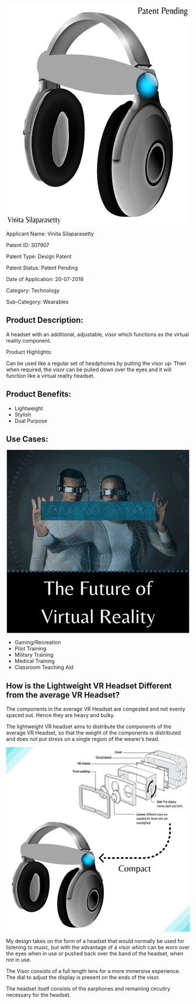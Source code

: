 <p align="center">
<img src="https://github.com/VinitaSilaparasetty/vr/blob/master/vr%20headset.png?raw=true" width="600" height="600" />
</p>

Applicant Name: Vinita Silaparasetty

Patent ID: 307907

Patent Type: Design Patent

Patent Status: Patent Pending

Date of Application: 20-07-2018

Category: Technology

Sub-Category: Wearables

## Product Description:

A headset with an additional, adjustable, visor which functions as the virtual reality component.

Product Highlights:

Can be used like a regular set of headphones by putting the visor up. Then when required, the visor can be pulled down over the eyes and it will function like a virtual reality headset.

## Product Benefits:

* Lightweight
* Stylish
* Dual Purpose

## Use Cases:

<p align="center">
<img src="https://raw.githubusercontent.com/VinitaSilaparasetty/vr/master/future%20of%20vr.gif" width="500" height="500" />
</p>

* Gaming/Recreation
* Pilot Training
* Military Training
* Medical Training
* Classroom Teaching Aid

## How is the Lightweight VR Headset Different from the average VR Headset?

The components in the average VR Headset are congested and not evenly spaced out. Hence they are heavy and bulky.

The lightweight VR headset aims to distribute the components of the average VR Headset, so that the weight of the components is distributed and does not put stress on a single region of the wearer’s head.

![Alt text](https://raw.githubusercontent.com/VinitaSilaparasetty/vr/master/compact.png)

My design takes on the form of a headset that would normally be used for listening to music, but with the advantage of a visor which can be worn over the eyes when in use or pushed back over the band of the headset, when not in use.

The Visor consists of a full length lens for a more immersive experience. The dial to adjust the display is present on the ends of the visor.

The headset itself consists of the earphones and remaining circuitry necessary for the headset.

